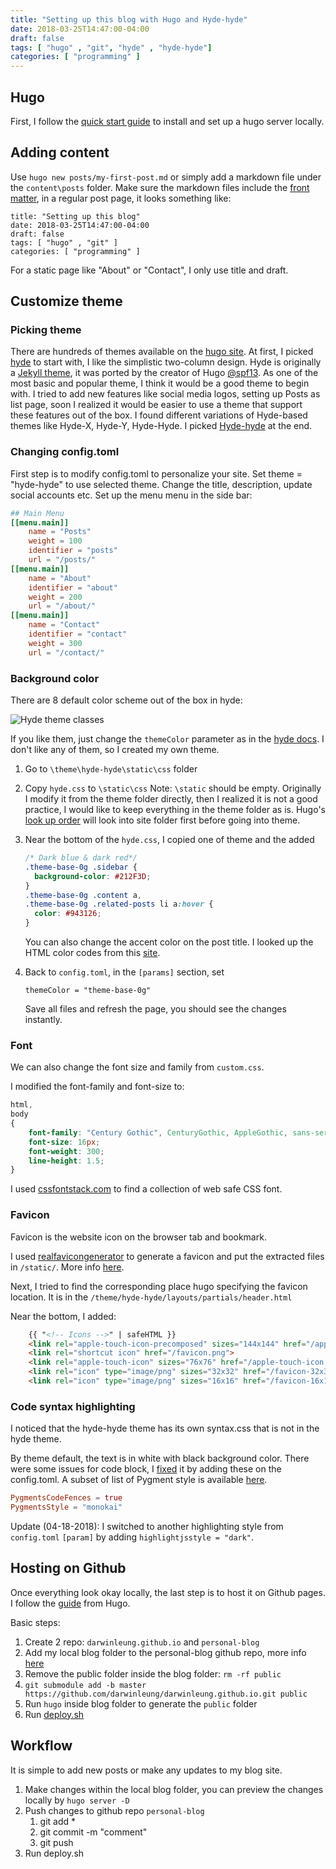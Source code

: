 ```yaml
---
title: "Setting up this blog with Hugo and Hyde-hyde"
date: 2018-03-25T14:47:00-04:00
draft: false
tags: [ "hugo" , "git", "hyde" , "hyde-hyde"]
categories: [ "programming" ]
---
```


## **Hugo**

First, I follow the [quick start guide](https://gohugo.io/getting-started/quick-start/) to install and set up a hugo server locally.

## **Adding content**

Use `hugo new posts/my-first-post.md` or simply add a markdown file under the `content\posts` folder. Make sure the markdown files include the [front matter](https://gohugo.io/content-management/front-matter/), in a regular post page, it looks something like:

```
title: "Setting up this blog"
date: 2018-03-25T14:47:00-04:00
draft: false
tags: [ "hugo" , "git" ]
categories: [ "programming" ]
```

For a static page like "About" or "Contact", I only use title and draft.

## **Customize theme**

### **Picking theme**

There are hundreds of themes available on the [hugo site](https://themes.gohugo.io/). At first, I picked [hyde](https://themes.gohugo.io/hyde/) to start with, I like the simplistic two-column design. Hyde is originally a [Jekyll theme](https://github.com/poole/hyde), it was ported by the creator of Hugo [@spf13](https://github.com/spf13).  As one of the most basic and popular theme, I think it would be a good theme to begin with. I tried to add new features like social media logos, setting up Posts as list page, soon I realized it would be easier to use a theme that support these features out of the box. I found different variations of Hyde-based themes like Hyde-X, Hyde-Y, Hyde-Hyde. I picked [Hyde-hyde](https://themes.gohugo.io/hyde-hyde) at the end.

### **Changing config.toml**

First step is to modify config.toml to personalize your site. Set theme = "hyde-hyde" to use selected theme. Change the title, description, update social accounts etc. Set up the menu menu in the side bar:

```toml
## Main Menu
[[menu.main]]
    name = "Posts"
    weight = 100
    identifier = "posts"
    url = "/posts/"
[[menu.main]]
    name = "About"
    identifier = "about"
    weight = 200
    url = "/about/"
[[menu.main]]
    name = "Contact"
    identifier = "contact"
    weight = 300
    url = "/contact/"
```

### **Background color**

There are 8 default color scheme out of the box in hyde:

![Hyde theme classes](https://camo.githubusercontent.com/31722ca812424795bb0c9a6ea99ccdd5fa171c24/68747470733a2f2f662e636c6f75642e6769746875622e636f6d2f6173736574732f39383638312f313831373034342f65356230656330362d366636382d313165332d383364372d6163643139343237393761312e706e67)

If you like them, just change the `themeColor` parameter as in the [hyde docs](https://github.com/spf13/hyde#options). I don't like any of them, so I created my own theme.

1. Go to `\theme\hyde-hyde\static\css` folder

2. Copy  `hyde.css` to `\static\css` 
   Note:  `\static` should be empty. Originally I modify it from the theme folder directly, then I realized it is not a good practice, I would like to keep everything in the theme folder as is. Hugo's [look up order](https://gohugo.io/templates/lookup-order/) will look into site folder first before going into theme.

3. Near the bottom of the `hyde.css`, I copied one of theme and the added

   ```css
   /* Dark blue & dark red*/
   .theme-base-0g .sidebar {
     background-color: #212F3D;
   }
   .theme-base-0g .content a,
   .theme-base-0g .related-posts li a:hover {
     color: #943126;
   }
   ```

   You can also change the accent color on the post title. I looked up the HTML color codes from this [site](https://htmlcolorcodes.com/).

4. Back to `config.toml`, in the `[params]` section, set

   `themeColor = "theme-base-0g"`

   Save all files and refresh the page, you should see the changes instantly.

###  **Font**

We can also change the font size and family from `custom.css`. 

I modified the font-family and font-size to:

```css
html,
body
{
    font-family: "Century Gothic", CenturyGothic, AppleGothic, sans-serif;
    font-size: 16px;
    font-weight: 300;
    line-height: 1.5;
}
```

I used [cssfontstack.com](https://www.cssfontstack.com) to find a collection of web safe CSS font.

###  **Favicon**

Favicon is the website icon on the browser tab and bookmark. 

I used [realfavicongenerator](https://realfavicongenerator.net) to generate a favicon and put the extracted files in `/static/`. More info [here](http://www.enthuseandinspire.co.uk/blog/favicon/).

Next, I tried to find the corresponding place hugo specifying the favicon location. It is in the `/theme/hyde-hyde/layouts/partials/header.html`

Near the bottom, I added:

```html
    {{ "<!-- Icons -->" | safeHTML }}
    <link rel="apple-touch-icon-precomposed" sizes="144x144" href="/apple-touch-icon-144-precomposed.png">
    <link rel="shortcut icon" href="/favicon.png">
    <link rel="apple-touch-icon" sizes="76x76" href="/apple-touch-icon.png">
    <link rel="icon" type="image/png" sizes="32x32" href="/favicon-32x32.png">
    <link rel="icon" type="image/png" sizes="16x16" href="/favicon-16x16.png">
```



### **Code syntax highlighting**

I noticed that the hyde-hyde theme has its own syntax.css that is not in the hyde theme. 

By theme default, the text is in white with black background color. There were some issues for code block, I [fixed](https://stackoverflow.com/questions/38821339/hugo-pygments-how-to-change-highlighting-theme) it by adding these on the config.toml. A subset of list of Pygment style is available [here](https://help.farbox.com/pygments.html).

```toml
PygmentsCodeFences = true
PygmentsStyle = "monokai"
```

Update (04-18-2018): I switched to another highlighting style from `config.toml` `[param]` by adding `highlightjsstyle = "dark"`.

## **Hosting on Github**

Once everything look okay locally, the last step is to host it on Github pages. I follow the [guide](https://gohugo.io/hosting-and-deployment/hosting-on-github) from Hugo.

Basic steps:

1. Create 2 repo: `darwinleung.github.io` and `personal-blog`
2. Add my local blog folder to the personal-blog github repo, more info [here](https://help.github.com/articles/adding-an-existing-project-to-github-using-the-command-line/)
3. Remove the public folder inside the blog folder: `rm -rf public`
4. `git submodule add -b master https://github.com/darwinleung/darwinleung.github.io.git public`
5. Run `hugo` inside blog folder to generate the `public` folder
6. Run [deploy.sh](https://gohugo.io/hosting-and-deployment/hosting-on-github/#put-it-into-a-script) 


## **Workflow**

It is simple to add new posts or make any updates to my blog site.

1. Make changes within the local blog folder, you can preview the changes locally by `hugo server -D`
2. Push changes to github repo `personal-blog`
   1. git add *
   2. git commit -m "comment"
   3. git push
3. Run deploy.sh




